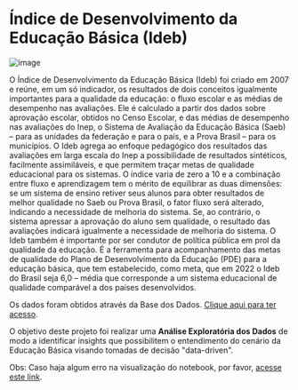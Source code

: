 # Índice de Desenvolvimento da Educação Básica (Ideb)

![image](https://user-images.githubusercontent.com/69591172/196001507-946274ed-bab1-4538-ae43-34887b0a04ab.png)

O Índice de Desenvolvimento da Educação Básica (Ideb) foi criado em 2007 e reúne, em um só indicador, os resultados de dois conceitos igualmente importantes para a qualidade da educação: o fluxo escolar e as médias de desempenho nas avaliações. Ele é calculado a partir dos dados sobre aprovação escolar, obtidos no Censo Escolar, e das médias de desempenho nas avaliações do Inep, o Sistema de Avaliação da Educação Básica (Saeb) – para as unidades da federação e para o país, e a Prova Brasil – para os municípios. O Ideb agrega ao enfoque pedagógico dos resultados das avaliações em larga escala do Inep a possibilidade de resultados sintéticos, facilmente assimiláveis, e que permitem traçar metas de qualidade educacional para os sistemas. O índice varia de zero a 10 e a combinação entre fluxo e aprendizagem tem o mérito de equilibrar as duas dimensões: se um sistema de ensino retiver seus alunos para obter resultados de melhor qualidade no Saeb ou Prova Brasil, o fator fluxo será alterado, indicando a necessidade de melhoria do sistema. Se, ao contrário, o sistema apressar a aprovação do aluno sem qualidade, o resultado das avaliações indicará igualmente a necessidade de melhoria do sistema. O Ideb também é importante por ser condutor de política pública em prol da qualidade da educação. É a ferramenta para acompanhamento das metas de qualidade do Plano de Desenvolvimento da Educação (PDE) para a educação básica, que tem estabelecido, como meta, que em 2022 o Ideb do Brasil seja 6,0 – média que corresponde a um sistema educacional de qualidade comparável a dos países desenvolvidos.

Os dados foram obtidos através da Base dos Dados. [Clique aqui para ter acesso](https://basedosdados.org/dataset/br-inep-ideb?bdm_table=brasil).

O objetivo deste projeto foi realizar uma **Análise Exploratória dos Dados** de modo a identificar insights que possibilitem o entendimento do cenário da Educação Básica visando tomadas de decisão "data-driven".

Obs: Caso haja algum erro na visualização do notebook, por favor, [acesse este link](https://nbviewer.org/github/gustavolenin/Indice-de-Desenvolvimento-da-Educacao-Basica-Ideb-/blob/main/%C3%8Dndice_de_Desenvolvimento_da_Educa%C3%A7%C3%A3o_B%C3%A1sica_%28Ideb%29.ipynb). 

